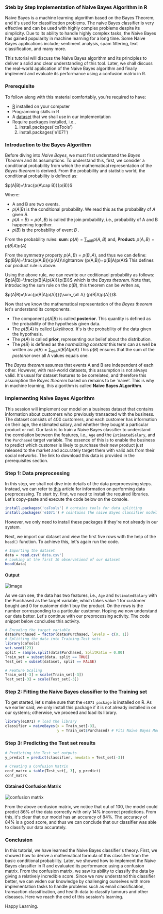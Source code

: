 ### Steb by Step Implementation of Naive Bayes Algorithm in R

Naive Bayes is a machine learning algorithm based on the Bayes Theorem, and it's used for classification problems. The naive Bayes classifier is very effective and can be used with highly complex problems despite its simplicity. Due to its ability to handle highly complex tasks, the Naive Bayes has gained popularity in machine learning for a long time. Some Naive Bayes applications include; sentiment analysis, spam filtering, text classification, and many more.

This tutorial will discuss the Naive Bayes algorithm and its principles to deliver a solid and clear understanding of this tool. Later, we shall discuss the real-world application of the Naive Bayes algorithm and finally implement and evaluate its performance using a confusion matrix in R.
### Prerequisite
To follow along with this material comfortably, you're required to have:
- [R](https://cran.r-project.org/) installed on your computer
- Programming skills in R
- A [dataset](https://github.com/mbici/data/blob/main/data.csv) that we shall use in our implementation
- Require packages installed, i.e., 
  1. install.packages('caTools')
  2. install.packages('e1071')

### Introduction to the Bayes Algorithm
Before diving into *Naive Bayes*, we must first understand the *Bayes Theorem* and its assumptions. To understand this, first, we consider a conditional probability from which the mathematical representation of the *Bayes theorem* is derived. From the probability and statistic world, the conditional probability is defined as:

$p(A|B)=\frac{p(A\cap B)}{p(B)}$

Where:
- A and B are two events.
- $p(A|B)$ is the conditional probability. We read this as the probability of *A* given *B*.
- $p(A\cap B)=p(A, B)$  is called the join probability, i.e.,  probability of A and B happening together.
- $p(B)$ is the probability of event ${B}$ .

From the probability rules:
**sum**: $p(A)=\sum_{all B} {p(A,B)}$ and,
**Product:** ${p(A,B)}=p(B|A)p(A)$

From the symmetry property $p(A, B ) = p(B, A)$, and thus we can define:
$p(B|A)=\frac{p(A,B)}{p(A)}\rightarrow {p(A,B)}=p(B|A)p(A)$
This defines our product rule is above.

Using the above rule, we can rewrite our coditionaol probability as follows:
$p(A|B)=\frac{p(B|A)p(A)}{p(B)}$
which is the *Bayes theorem*. Note that, introducing the sum rule on the $p{(B)}$, this theorem can be writen as,

$p(A|B)=\frac{p(B|A)p(A))}{\sum_{all A} {p(B|A)p(A)}}$.

Now that we know the mathematical representation of the *Bayes theorem* let's understand its components.
- The component $p(A|B)$ is called **posterior**. This quantity is defined as the probability of the hypothesis given data.
- The ${p(B|A)}$ is called *Likelihood*. It's is the probability of the data given the hypothesis.
- The $p(A)$ is called **prior**, representing our belief about the distribution.
- The $p(B)$ is defined as the *normalizing constant* this term can as well be written as:
  $p(B)=\sum_{all A} {p(B|A)p(A)}$
This  $p(B)$ ensures that the sum of the *posterior* over all A values equals one.

The *Bayes theorem* assumes that events A and B are independent of each other. However, with real-world datasets, this assumption is not always valid. It's usual for dataset features to be correlated, and therefore this assumption the *Bayes theorem* based on remains to be 'naive'. This is why in machine learning, this algorithm is called **Naive Bayes ALgorithm**.

### Implementing Naive Bayes Algorithm
This session will implement our model on a business dataset that contains information about customers who previously transacted with the business. The dataset consists of 400 customers, and each customer has information on their age, the estimated salary, and whether they bought a particular product or not. Our task is to train a Naive Bayes classifier to understand the correlation between the features, i.e., `Age` and the `EstimatedSalary`, and the `Purchased` target variable. The essence of this is to enable the business to predict which customer is likely to purchase their new product just released to the market and accurately target them with valid ads from their social networks. The link to download this data is provided in the prerequisites section.

### Step 1: Data preprocessing
In this step, we shall not dive into details of the data preprocessing steps. Instead, we can refer to [this](/engineering-education/data-preprocessing-in-r/) article for information on performing data preprocessing.
To start by, first, we need to install the required libraries. Let's copy-paste and execute the code below on the console.
```r
install.packages('caTools') # contains tools for data splitting
install.packages('e1071') # cointains the naive Bayes classifier model

```
However, we only need to install these packages if they're not already in our system.

Next, we import our dataset and view the first five rows with the help of the `head()` function. To achieve this, let's again run the code.

```r
# Importing the dataset
data = read.csv('data.csv')
# Looking at the first 10 observationd of our dataset
head(data)

```
#### Output

![image](/engineering-education/naive-bayes-algorithm-in-python/output-image.png)

As we can see, the data has two features, i.e., `Age` and `EstimatedSalary` with the Purchased as the target variable, which takes value 1 for customer bought and 0 for customer didn't buy the product. On the rows is the number corresponding to a particular customer. Hoping we now understand our data better. Let's continue with our preprocessing activity. The code snippet below concludes this activity.


```r
# Encoding the target variable
data$Purchased = factor(data$Purchased, levels = c(0, 1))
# Splitting the data into Training-Test sets
library(caTools)
set.seed(123)
split = sample.split(data$Purchased, SplitRatio = 0.80)
Train_set = subset(data, split == TRUE)
Test_set = subset(dataset, split == FALSE)

# Feature Scaling
Train_set[-3] = scale(Train_set[-3])
Test_set[-3] = scale(Test_set[-3])

```
### Step 2: Fitting the Naive Bayes classifier to the Training set
To get started, let's make sure that the `e1071 package` is installed on R. As we earlier said, we only install this package if it is not already installed in on our systems; otherwise, we proceed and load its library.

```r
library(e1071) # load the library
classifier = naiveBayes(x = Train_set[-3],
                        y = Train_set$Purchased) # Fits Naive Bayes Model to the training set

```

### Step 3: Predicting the Test set results

```r
# Predicting the Test set outputs
y_predict = predict(classifier, newdata = Test_set[-3])

# Creating a Confusion Matrix
conf_matrx = table(Test_set[, 3], y_predict)
conf_matrx
```
#### Obtained Confusion Matrix

![confusion matrix](/engineering-education/naive-bayes-algorithm-in-python/confusion-matrix.png)

From the above confusion matrix, we notice that out of 100, the model could predict 86% of the data correctly with only 14% incorrect predictions. From this, it's clear that our model has an accuracy of 84%. The accuracy of 84% is a good score, and thus we can conclude that our classifier was able to classify our data accurately.
### Conclusion
In this tutorial, we have learned the Naive Bayes classifier's theory. First, we showed how to derive a mathematical formula of this classifier from the basic conditional probability. Later, we showed how to implement the  Naive Bayes classifier in R and evaluated its performance using a confusion matrix. From the confusion matrix, we saw its ability to classify the data by giving a relatively incredible score. Since we now understand this classifier better, we can widen our knowledge by challenging ourselves with more implementation tasks to handle problems such as email classification, transaction classification, and health data to classify tumours and other diseases. Here we reach the end of this session's learning.

Happy Learning.
